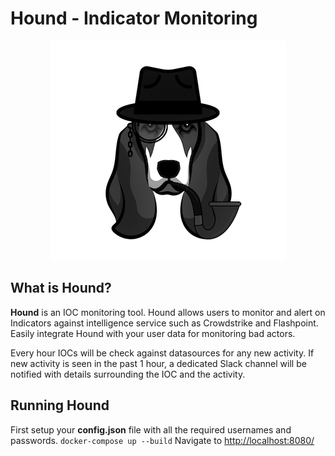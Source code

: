 # Hound - Indicator Monitoring

<div align="center"><img src="app/static/img/hound.png" /></div>

## What is Hound?
**Hound** is an IOC monitoring tool. Hound allows users to monitor and alert on Indicators against intelligence service such as Crowdstrike and Flashpoint.
Easily integrate Hound with your user data for monitoring bad actors.

Every hour IOCs will be check against datasources for any new activity. If new activity is seen in the past 1 hour, a dedicated Slack channel will be notified with details surrounding the IOC and the activity.

## Running Hound
First setup your **config.json** file with all the required usernames and passwords.
`docker-compose up --build`
Navigate to [http://localhost:8080/](http://localhost:8080/)